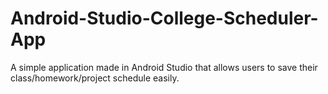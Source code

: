 # Android-Studio-College-Scheduler-App
A simple application made in Android Studio that allows users to save their class/homework/project schedule easily.
